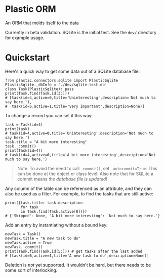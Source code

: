# Plastic ORM
An ORM that molds itself to the data


Currently in beta validation. SQLite is the initial test.
See the `dev/` directory for example usage.


# Quickstart

Here's a quick way to get some data out of a SQLite database file:

```
from plastic.connectors.sqlite import PlasticSqlite
PlasticSqlite._dbInfo = './dev/sqlite-test.db'
class Task(PlasticSqlite): pass
print(Task.find(Task.id[3:]))
# [task(id=4,active=0,title='Uninteresting',description='Not much to say here.'),
#  task(id=5,active=1,title='Very important',description=None)]
```

To change a record you can set it this way:
```
task = Task(id=4)
print(task)
# task(id=4,active=0,title='Uninteresting',description='Not much to say here.')
task.title = "A bit more interesting"
task._commit()
print(Task(id=4))
# task(id=4,active=0,title='A bit more interesting',description='Not much to say here.')
```

> Note: To avoid the need to call `_commit()`, set `_autocommit=True`. 
>   This can be done at the object or class level.
> Also note that for SQLite a commit means _the database file is updated_!

Any column of the table can be referenced as an attribute, and they can also be used as a filter. 
For example, to find the tasks that are still active:
```
print({task.title: task.description 
       for task 
       in Task.find(Task.active[0])})
# {'Skipped': None, 'A bit more interesting': 'Not much to say here.'}
```

Add an entry by instantiating without a bound key:

```
newTask = Task()
newTask.title = "A new task to do"
newTask.active = True
newTask._commit()
print(Task.find(Task.id[5:])) # get tasks after the last added
# [task(id=6,active=1,title='A new task to do',description=None)]
```

Deletion is _not_ yet supported. It wouldn't be hard, but there needs to be some sort of interlocking.